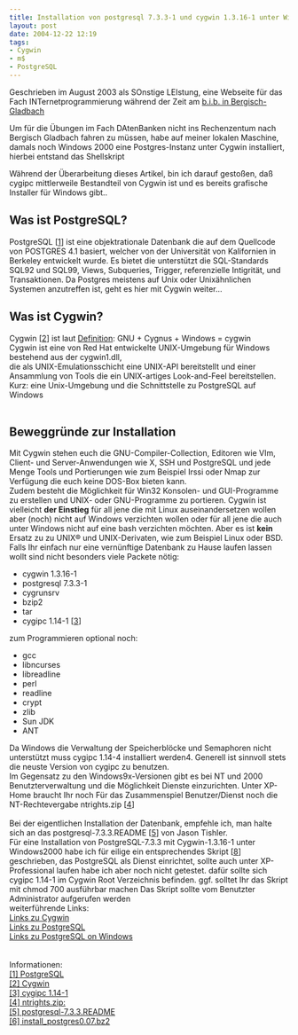 ```yaml
---
title: Installation von postgresql 7.3.3-1 und cygwin 1.3.16-1 unter Win2k
layout: post
date: 2004-12-22 12:19
tags:
- Cygwin
- m$
- PostgreSQL
---
```

Geschrieben im August 2003 als SOnstige LEIstung, eine Webseite  für das Fach  INTernetprogrammierung während der Zeit am <a href="http://www.bib.de/b.i.b._International_College_Bergisch_Gladbach.aspx">b.i.b.  in Bergisch-Gladbach</a><br/>
<p>Um für die Übungen im Fach DAtenBanken nicht ins Rechenzentum nach  Bergisch Gladbach fahren zu müssen, habe auf meiner lokalen Maschine, damals noch Windows 2000 eine Postgres-Instanz unter Cygwin installiert, hierbei entstand das Shellskript </p>
<p>Während der Überarbeitung dieses Artikel, bin ich darauf gestoßen, daß cygipc mittlerweile Bestandteil von Cygwin ist und es bereits grafische Installer für Windows gibt..</p>

<h2>Was ist PostgreSQL?</h2>
PostgreSQL [<a href="#info">1</a>] ist eine objektrationale Datenbank die auf dem Quellcode von POSTGRES 4.1 basiert, welcher von der Universität von Kalifornien in Berkeley entwickelt wurde.
Es bietet die unterstützt die SQL-Standards SQL92 und SQL99, Views, Subqueries, Trigger, referenzielle Intigrität, und Transaktionen.
Da Postgres meistens auf Unix oder Unixähnlichen Systemen anzutreffen ist, geht es hier mit Cygwin weiter...<br/>
<h2>Was ist Cygwin?</h2>
Cygwin [<a href="#info">2</a>] ist laut <a href="http://www.cygwin.com/">Definition</a>: GNU + Cygnus + Windows = cygwin<br/>
Cygwin ist eine von Red Hat entwickelte UNIX-Umgebung für Windows bestehend aus der cygwin1.dll,<br/>
die als UNIX-Emulationsschicht eine UNIX-API bereitstellt und einer Ansammlung von Tools die ein UNIX-artiges Look-and-Feel bereitstellen.<br/>
Kurz: eine Unix-Umgebung und die Schnittstelle zu PostgreSQL auf Windows<br/>
<br/>
<h2>Beweggründe zur Installation</h2>
Mit Cygwin stehen euch die GNU-Compiler-Collection, Editoren wie VIm, Client- und Server-Anwendungen wie X, SSH und PostgreSQL 
und jede Menge Tools und Portierungen wie zum Beispiel Irssi oder Nmap zur Verfügung die euch keine DOS-Box bieten kann.<br/>
Zudem besteht die  Möglichkeit für Win32 Konsolen- und GUI-Programme zu erstellen 
und UNIX- oder GNU-Programme zu portieren. 
Cygwin ist vielleicht <b>der Einstieg</b> für all jene die mit Linux auseinandersetzen wollen<br/>
aber (noch) nicht auf Windows verzichten wollen oder für all jene die auch unter Windows nicht auf eine bash verzichten möchten. Aber</b> es ist <b>kein</b> Ersatz zu zu UNIX&reg; und UNIX-Derivaten, wie zum Beispiel Linux oder BSD.<br/>
Falls Ihr einfach nur eine vernünftige Datenbank zu Hause laufen lassen wollt
sind nicht besonders viele Packete nötig:<br/>
  <ul>
   <li>cygwin 1.3.16-1</li>
   <li>postgresql 7.3.3-1</li>
   <li>cygrunsrv</li>
   <li>bzip2</li>
   <li>tar</li>
   <li>cygipc 1.14-1 [<a href="#info">3</a>]</li>
  </ul>
  zum Programmieren optional noch:
  <ul>
   <li>gcc</li>
   <li>libncurses</li>
   <li>libreadline</li>
   <li>perl</li>
   <li>readline</li>
   <li>crypt</li>
   <li>zlib</li>
   <li>Sun JDK</li>
   <li>ANT</li>
  </ul>
Da Windows die Verwaltung der Speicherblöcke und Semaphoren
nicht unterstützt muss cygipc 1.14-4 installiert werden4.
Generell ist sinnvoll stets die neuste Version von cygipc zu benutzen.<br/>
Im Gegensatz zu den Windows9x-Versionen gibt es bei
NT und 2000 Benutzterverwaltung
und die Möglichkeit Dienste einzurichten. 
Unter XP-Home braucht Ihr noch Für das Zusammenspiel Benutzer/Dienst noch die NT-Rechtevergabe ntrights.zip [<a href="#info">4</a>]<br/><br/>
Bei der eigentlichen Installation der Datenbank, empfehle ich,
man halte sich an das postgresql-7.3.3.README [<a href="#info">5</a>] von Jason Tishler.<br/>
Für eine Installation von PostgreSQL-7.3.3 mit Cygwin-1.3.16-1 unter Windows2000
habe ich für eilige ein entsprechendes Skript [<a href="#info">8</a>]
geschrieben, das PostgreSQL als Dienst einrichtet, sollte auch unter XP-Professional laufen habe ich aber noch nicht getestet.
dafür  sollte sich cygipc 1.14-1 im Cygwin Root Verzeichnis befinden.
ggf. solltet Ihr das Skript mit chmod 700 ausführbar machen
Das Skript sollte vom Benutzter Administrator aufgerufen werden
 <br/>
weiterführende Links:<br/>
 <a href="http://netzaffe.de/taxonomy/term/3">Links zu Cygwin</a><br/>
 <a href="http://netzaffe.de/taxonomy/term/27">Links zu PostgreSQL</a><br/> 
 <a href="" title="http://netzaffe.de/taxonomy/term/9">Links zu PostgreSQL on Windows</a><br/>
<br/>
<br/>
<a name="info"></a>  
Informationen:<br/>
<a href="http://www.postgresql.org/" title="www.postgresql.org">[1] PostgreSQL</a><br/>
 <a href="http://www.cygwin.com/" title="http://www.cygwin.com">[2] Cygwin</a><br/> 
 <a href="http://cygutils.fruitbat.org/" title="http://cygutils.fruitbat.org/">[3] cygipc 1.14-1</a><br/>
 <a href="http://www.dynawell.com/reskit/microsoft/win2000/ntrights.zip" title="http://www.dynawell.com/reskit/microsoft/win2000/ntrights.zip">[4] ntrights.zip:</a><br/>
 <a href="http://www.tishler.net/jason/software/postgresql/postgresql-7.3.3.README" title="http://www.tishler.net/jason/software/postgresql/postgresql-7.3.3.README">[5] postgresql-7.3.3.README</a><br/>
 <a href="/node/515" title="">[6] install_postgres0.07.bz2</a>
